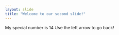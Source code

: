 ```yaml
---
layout: slide
title: "Welcome to our second slide!"
---
```

My special number is 14
Use the left arrow to go back!
